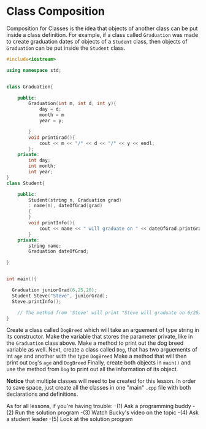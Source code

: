  # Class Composition

Composition for Classes is the idea that objects of another class can be put inside a class definition.
For example, if a class called `Graduation` was made to create graduation dates of objects of a `Student` class, then objects of `Graduation` can be put inside the `Student` class.

```cpp
#include<iostream>

using namespace std;


class Graduation{

    public:
        Graduation(int m, int d, int y){
            day = d;
            month = m
            year = y;

        }
        void printGrad(){
            cout << m << "/" << d << "/" << y << endl; 
        };
    private:
        int day;
        int month;
        int year;
}
class Student{

    public:
        Student(string n, Graduation grad)
        : name(n), dateOfGrad(grad)
        {
        }
        void printInfo(){
            cout << name << " will graduate on " << dateOfGrad.printGrad() << endl;
        }
    private:
        string name;
        Graduation dateOfGrad;

}


int main(){

  Graduation juniorGrad(6,25,20);
  Student Steve("Steve", juniorGrad);
  Steve.printInfo();

    // The method from 'Steve' will print "Steve will graduate on 6/25/20"
}


```

Create a class called `DogBreed` which will take an arguement of type string in its constructor. Make the variable that stores the parameter private, like in the `Graduation` class above. Make a method to print out the dog breed variable as well.
Next, create a class called `Dog`, that has two arguements of int `age` and another with the type `DogBreed`
Make a method that will then print out `Dog`'s `age` and `DogBreed`
Finally, create both objects in `main()` and use the method from `Dog` to print out all the information of its object.

**Notice** that multiple classes will need to be created for this lesson. In order to save space, just create all the classes in one "main" `.cpp` file with both declarations and definitions.


As for all lessons, if you're having trouble:
-(1) Ask a programming buddy
-(2) Run the solution program
-(3) Watch Bucky's video on the topic
-(4) Ask a student leader
-(5) Look at the solution program